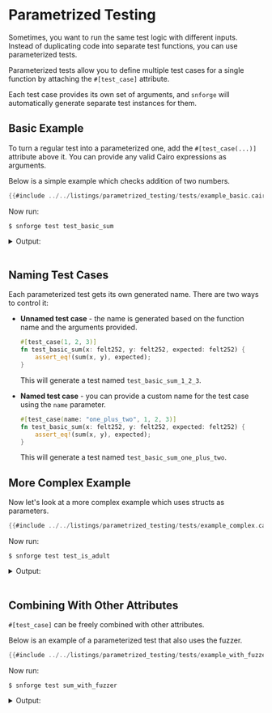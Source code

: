 # Parametrized Testing

Sometimes, you want to run the same test logic with different inputs.
Instead of duplicating code into separate test functions, you can use parameterized tests.

Parameterized tests allow you to define multiple test cases for a single function by attaching the
`#[test_case]` attribute.

Each test case provides its own set of arguments, and `snforge` will automatically generate separate test instances for them.

## Basic Example

To turn a regular test into a parameterized one, add the `#[test_case(...)]` attribute above it.
You can provide any valid Cairo expressions as arguments.

Below is a simple example which checks addition of two numbers.

```rust
{{#include ../../listings/parametrized_testing/tests/example_basic.cairo}}
```

Now run:

<!-- { "package_name": "parametrized_testing" } -->
```shell
$ snforge test test_basic_sum
```

<details>
<summary>Output:</summary>

```shell
Collected 2 test(s) from parametrized_testing package
Running 0 test(s) from src/
Running 2 test(s) from tests/
[PASS] parametrized_testing_integrationtest::example_basic::test_basic_sum_1_2_3 ([..])
[PASS] parametrized_testing_integrationtest::example_basic::test_basic_sum_3_4_7 ([..])
Tests: 2 passed, 0 failed, 0 ignored, [..] filtered out
```
</details>
<br>

## Naming Test Cases

Each parameterized test gets its own generated name. There are two ways to control it:

 - **Unnamed test case** - the name is generated based on the function   name and the arguments provided.

    ```rust
    #[test_case(1, 2, 3)]
    fn test_basic_sum(x: felt252, y: felt252, expected: felt252) {
        assert_eq!(sum(x, y), expected);
    }
    ``` 
    This will generate a test named `test_basic_sum_1_2_3`.

 - **Named test case** - you can provide a custom name for the test case using the `name` parameter.

    ```rust
    #[test_case(name: "one_plus_two", 1, 2, 3)]
    fn test_basic_sum(x: felt252, y: felt252, expected: felt252) {
        assert_eq!(sum(x, y), expected);
    }
    ```
    This will generate a test named `test_basic_sum_one_plus_two`.

## More Complex Example

Now let's look at a more complex example which uses structs as parameters.

```rust
{{#include ../../listings/parametrized_testing/tests/example_complex.cairo}}
```

Now run:

<!-- { "package_name": "parametrized_testing" } -->
```shell
$ snforge test test_is_adult
```

<details>
<summary>Output:</summary>

```shell
Collected 3 test(s) from parametrized_testing package
Running 3 test(s) from tests/
[PASS] parametrized_testing_integrationtest::example_complex::test_is_adult_user_name_alice_age_20_true ([..])
[PASS] parametrized_testing_integrationtest::example_complex::test_is_adult_user_name_josh_age_18_true ([..])
[PASS] parametrized_testing_integrationtest::example_complex::test_is_adult_user_name_bob_age_14_false ([..])
Running 0 test(s) from src/
Tests: 3 passed, 0 failed, 0 ignored, [..] filtered out
```
</details>
<br>

## Combining With Other Attributes

`#[test_case]` can be freely combined with other attributes.

Below is an example of a parameterized test that also uses the fuzzer.

```rust
{{#include ../../listings/parametrized_testing/tests/example_with_fuzzer.cairo}}
```

Now run:

<!-- { "package_name": "parametrized_testing" } -->
```shell
$ snforge test sum_with_fuzzer
```

<details>
<summary>Output:</summary>

```shell
[PASS] parametrized_testing_integrationtest::example_with_fuzzer::sum_with_fuzzer_1_2_3 ([..])
[PASS] parametrized_testing_integrationtest::example_with_fuzzer::sum_with_fuzzer_3_4_7 ([..])
[FAIL] parametrized_testing_integrationtest::example_with_fuzzer::sum_with_fuzzer ([..])

Failure data:
    "assertion `sum(x, y) == expected` failed.
    sum(x, y): [..]
    expected: [..]"

Tests: 2 passed, 1 failed, 0 ignored, [..] filtered out
Fuzzer seed: [..]

Failures:
    parametrized_testing_integrationtest::example_with_fuzzer::sum_with_fuzzer
```
</details>
<br>
